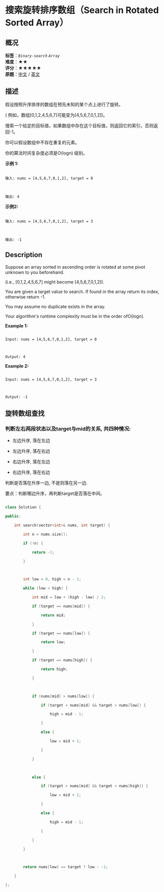 # 搜索旋转排序数组（Search in Rotated Sorted Array）
## 概况
**标签**：*`Binary-search`*  *`Array`*<br>
**难度**：★★<br>
**评分**：★★★★★<br>
**原题**：[中文](https://leetcode-cn.com/problems/search-in-rotated-sorted-array) / [英文](https://leetcode.com/problems/search-in-rotated-sorted-array)
## 描述

假设按照升序排序的数组在预先未知的某个点上进行了旋转。



( 例如，数组[0,1,2,4,5,6,7]可能变为[4,5,6,7,0,1,2])。



搜索一个给定的目标值，如果数组中存在这个目标值，则返回它的索引，否则返回-1。



你可以假设数组中不存在重复的元素。



你的算法时间复杂度必须是O(logn) 级别。



**示例 1:**

```

输入: nums = [4,5,6,7,0,1,2], target = 0



输出: 4

```



**示例2:**

```

输入: nums = [4,5,6,7,0,1,2], target = 3



输出: -1

```



## Description

Suppose an array sorted in ascending order is rotated at some pivot unknown to you beforehand.



(i.e., [0,1,2,4,5,6,7] might become [4,5,6,7,0,1,2]).



You are given a target value to search. If found in the array return its index, otherwise return -1.



You may assume no duplicate exists in the array.



Your algorithm&#39;s runtime complexity must be in the order ofO(logn).



**Example 1:**

```

Input: nums = [4,5,6,7,0,1,2], target = 0



Output: 4

```





**Example 2:**

```

Input: nums = [4,5,6,7,0,1,2], target = 3



Output: -1

```







## 旋转数组查找

### 判断左右两段状态以及target与mid的关系, 共四种情况:

- 左边升序, 落在左边

- 左边升序, 落在右边

- 右边升序, 落在左边

- 右边升序, 落在右边

判断是否落在升序一边, 不是则落在另一边.



要点：判断哪边升序，再判断target是否落在中间。

```c++

class Solution {

public:

    int search(vector<int>& nums, int target) {

        int n = nums.size();

        if (!n) {

            return -1;

        }

        

        int low = 0, high = n - 1;

        while (low < high) {

            int mid = low + (high - low) / 2;

            if (target == nums[mid]) {

                return mid;

            }

            if (target == nums[low]) {

                return low;

            }

            if (target == nums[high]) {

                return high;

            }

            

            if (nums[mid] > nums[low]) {

                if (target < nums[mid] && target > nums[low]) {

                    high = mid - 1;

                }

                else {

                    low = mid + 1;

                }

            }

            

            else {

                if (target > nums[mid] && target < nums[high]) {

                    low = mid + 1;

                }

                else {

                    high = mid - 1;

                }

            }

        }

        

        return nums[low] == target ? low : -1;

    }

};

```
